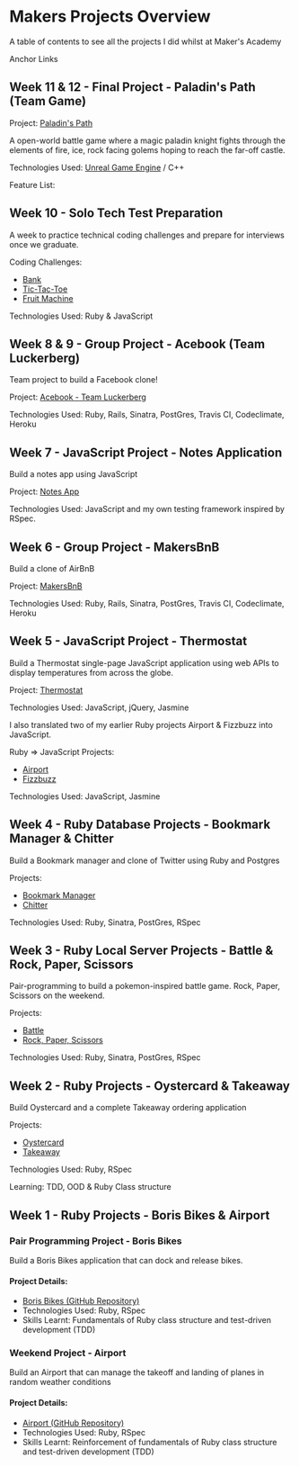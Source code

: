 # Makers Projects Overview
A table of contents to see all the projects I did whilst at Maker's Academy

Anchor Links

## Week 11 & 12 - Final Project - Paladin's Path (Team Game)

Project: [Paladin's Path](https://github.com/BenSheridanEdwards/Makers_Final_Project_Paladins_Path/blob/MVPBattle/README.md)

A open-world battle game where a magic paladin knight fights through the elements of fire, ice, rock facing golems hoping to reach the far-off castle.

Technologies Used: [Unreal Game Engine](https://www.unrealengine.com/en-US/) / C++

Feature List:

## Week 10 - Solo Tech Test Preparation

A week to practice technical coding challenges and prepare for interviews once we graduate.

Coding Challenges: 
- [Bank](https://github.com/BenSheridanEdwards/Makers_Bank_TechTest_Ruby)
- [Tic-Tac-Toe](https://github.com/BenSheridanEdwards/Makers_TIcTacToe_TechTest_Ruby)
- [Fruit Machine](https://github.com/BenSheridanEdwards/Makers_Fruit_Machine_Ruby)

Technologies Used: Ruby & JavaScript

## Week 8 & 9 - Group Project - Acebook (Team Luckerberg)

Team project to build a Facebook clone! 

Project: [Acebook - Team Luckerberg](https://github.com/BenSheridanEdwards/Makers_Acebook_Team_Luckerberg)

Technologies Used: Ruby, Rails, Sinatra, PostGres, Travis CI, Codeclimate, Heroku

## Week 7 - JavaScript Project - Notes Application

Build a notes app using JavaScript 

Project: [Notes App](https://github.com/BenSheridanEdwards/Makers_Notes_JS)

Technologies Used: JavaScript and my own testing framework inspired by RSpec.

## Week 6 - Group Project - MakersBnB 

Build a clone of AirBnB

Project: [MakersBnB](https://github.com/BenSheridanEdwards/Makers_MakersBnb_Group_Project)

Technologies Used:  Ruby, Rails, Sinatra, PostGres, Travis CI, Codeclimate, Heroku

## Week 5 - JavaScript Project - Thermostat

Build a Thermostat single-page JavaScript application using web APIs to display temperatures from across the globe.  

Project: [Thermostat](https://github.com/BenSheridanEdwards/Makers_Thermostat_JS)

Technologies Used: JavaScript, jQuery, Jasmine

I also translated two of my earlier Ruby projects Airport & Fizzbuzz into JavaScript.

Ruby => JavaScript Projects: 
- [Airport](https://github.com/BenSheridanEdwards/Makers_Airport_JS)
- [Fizzbuzz](https://github.com/BenSheridanEdwards/Makers_FizzBuzz_JS)

Technologies Used: JavaScript, Jasmine

## Week 4 - Ruby Database Projects - Bookmark Manager & Chitter

Build a Bookmark manager and clone of Twitter using Ruby and Postgres

Projects: 
- [Bookmark Manager](https://github.com/BenSheridanEdwards/Makers_Bookmark_Manager_Ruby)
- [Chitter](https://github.com/BenSheridanEdwards/Makers_Chitter_Ruby)

Technologies Used: Ruby, Sinatra, PostGres, RSpec

## Week 3 - Ruby Local Server Projects - Battle & Rock, Paper, Scissors

Pair-programming to build a pokemon-inspired battle game. Rock, Paper, Scissors on the weekend.

Projects: 
- [Battle](https://github.com/BenSheridanEdwards/Makers_Battle_Challenge)
- [Rock, Paper, Scissors](https://github.com/BenSheridanEdwards/rps-challenge)

Technologies Used: Ruby, Sinatra, PostGres, RSpec

## Week 2 - Ruby Projects - Oystercard & Takeaway

Build Oystercard and a complete Takeaway ordering application

Projects:
- [Oystercard](https://github.com/BenSheridanEdwards/Makers_Oystercard_Ruby)
- [Takeaway](https://github.com/BenSheridanEdwards/Makers_Takeaway_Ruby)

Technologies Used: Ruby, RSpec

Learning: TDD, OOD & Ruby Class structure

## Week 1 - Ruby Projects - Boris Bikes & Airport

### Pair Programming Project - Boris Bikes

Build a Boris Bikes application that can dock and release bikes. 

#### Project Details: 
- [Boris Bikes (GitHub Repository)](https://github.com/BenSheridanEdwards/Makers_Boris_Bikes_Ruby)
- Technologies Used: Ruby, RSpec
- Skills Learnt: Fundamentals of Ruby class structure and test-driven development (TDD)

### Weekend Project - Airport

Build an Airport that can manage the takeoff and landing of planes in random weather conditions

#### Project Details: 
- [Airport (GitHub Repository)](https://github.com/BenSheridanEdwards/Makers_Airport_Ruby)
- Technologies Used: Ruby, RSpec
- Skills Learnt: Reinforcement of fundamentals of Ruby class structure and test-driven development (TDD)
